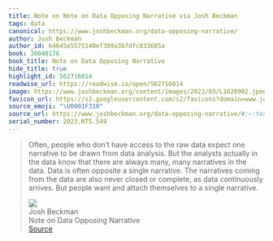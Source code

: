 ```yaml
---
title: Note on Note on Data Opposing Narrative via Josh Beckman
tags: data
canonical: https://www.joshbeckman.org/data-opposing-narrative/
author: Josh Beckman
author_id: 64845e5575140ef309a3b7dfc833685a
book: 30040176
book_title: Note on Data Opposing Narrative
hide_title: true
highlight_id: 562716014
readwise_url: https://readwise.io/open/562716014
image: https://www.joshbeckman.org/content/images/2023/03/L1020902.jpeg
favicon_url: https://s2.googleusercontent.com/s2/favicons?domain=www.joshbeckman.org
source_emoji: "\U0001F310"
source_url: https://www.joshbeckman.org/data-opposing-narrative/#:~:text=Often%2C%20people%20who,a%20single%20narrative.
serial_number: 2023.NTS.549
---
```

> Often, people who don’t have access to the raw data expect one narrative to be drawn from data analysis. But the analysts actually in the data know that there are always many, many narratives in the data. Data is often opposite a single narrative. The narratives coming from the data are also never closed or complete, as data continuously arrives. But people want and attach themselves to a single narrative.
> <div class="quoteback-footer"><div class="quoteback-avatar"><img class="mini-favicon" src="https://s2.googleusercontent.com/s2/favicons?domain=www.joshbeckman.org"></div><div class="quoteback-metadata"><div class="metadata-inner"><span style="display:none">FROM:</span><div aria-label="Josh Beckman" class="quoteback-author"> Josh Beckman</div><div aria-label="Note on Data Opposing Narrative" class="quoteback-title"> Note on Data Opposing Narrative</div></div></div><div class="quoteback-backlink"><a target="_blank" aria-label="go to the full text of this quotation" rel="noopener" href="https://www.joshbeckman.org/data-opposing-narrative/#:~:text=Often%2C%20people%20who,a%20single%20narrative." class="quoteback-arrow"> Source</a></div></div>